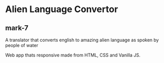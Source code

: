 # Alien Language Convertor
## mark-7
A translator that converts english to amazing alien language as spoken by people of water 

Web app thats responsive made from HTML, CSS and Vanilla JS.
